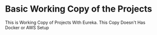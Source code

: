# Basic Working Copy of the Projects
This is Working Copy of Projects With Eureka.
This Copy Doesn't Has Docker or AWS Setup
